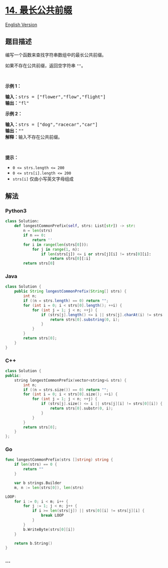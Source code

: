 # [14. 最长公共前缀](https://leetcode-cn.com/problems/longest-common-prefix)

[English Version](/solution/0000-0099/0014.Longest%20Common%20Prefix/README_EN.md)

## 题目描述

<!-- 这里写题目描述 -->

<p>编写一个函数来查找字符串数组中的最长公共前缀。</p>

<p>如果不存在公共前缀，返回空字符串 <code>""</code>。</p>

<p> </p>

<p><strong>示例 1：</strong></p>

<pre>
<strong>输入：</strong>strs = ["flower","flow","flight"]
<strong>输出：</strong>"fl"
</pre>

<p><strong>示例 2：</strong></p>

<pre>
<strong>输入：</strong>strs = ["dog","racecar","car"]
<strong>输出：</strong>""
<strong>解释：</strong>输入不存在公共前缀。</pre>

<p> </p>

<p><strong>提示：</strong></p>

<ul>
	<li><code>0 <= strs.length <= 200</code></li>
	<li><code>0 <= strs[i].length <= 200</code></li>
	<li><code>strs[i]</code> 仅由小写英文字母组成</li>
</ul>

## 解法

<!-- 这里可写通用的实现逻辑 -->

<!-- tabs:start -->

### **Python3**

<!-- 这里可写当前语言的特殊实现逻辑 -->

```python
class Solution:
    def longestCommonPrefix(self, strs: List[str]) -> str:
        n = len(strs)
        if n == 0:
            return ''
        for i in range(len(strs[0])):
            for j in range(1, n):
                if len(strs[j]) <= i or strs[j][i] != strs[0][i]:
                    return strs[0][:i]
        return strs[0]
```

### **Java**

<!-- 这里可写当前语言的特殊实现逻辑 -->

```java
class Solution {
    public String longestCommonPrefix(String[] strs) {
        int n;
        if ((n = strs.length) == 0) return "";
        for (int i = 0; i < strs[0].length(); ++i) {
            for (int j = 1; j < n; ++j) {
                if (strs[j].length() <= i || strs[j].charAt(i) != strs[0].charAt(i)) {
                    return strs[0].substring(0, i);
                }
            }
        }
        return strs[0];
    }
}
```

### **C++**

```cpp
class Solution {
public:
    string longestCommonPrefix(vector<string>& strs) {
        int n;
        if ((n = strs.size()) == 0) return "";
        for (int i = 0; i < strs[0].size(); ++i) {
            for (int j = 1; j < n; ++j) {
                if (strs[j].size() <= i || strs[j][i] != strs[0][i]) {
                    return strs[0].substr(0, i);
                }
            }
        }
        return strs[0];
    }
};
```

### **Go**

```go
func longestCommonPrefix(strs []string) string {
	if len(strs) == 0 {
		return ""
	}

	var b strings.Builder
	m, n := len(strs[0]), len(strs)

LOOP:
	for i := 0; i < m; i++ {
		for j := 1; j < n; j++ {
			if i >= len(strs[j]) || strs[0][i] != strs[j][i] {
				break LOOP
			}
		}
		b.WriteByte(strs[0][i])
	}

	return b.String()
}
```

### **...**

```

```

<!-- tabs:end -->
